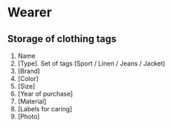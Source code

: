 # **Wearer**
## Storage of clothing tags

1. Name
2. [Type]. Set of tags (Sport / Linen / Jeans / Jacket)
3. [Brand]
4. [Color]
5. [Size]
6. [Year of purchase]
7. [Material]
8. [Labels for caring]
9. [Photo]